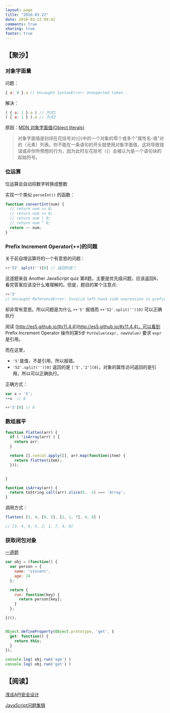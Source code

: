 ```yaml
---
layout: page
title: "2016-03-22"
date: 2016-03-22 09:42
comments: true
sharing: true
footer: true
---
```


## 【聚沙】

### 对象字面量

问题：

```js
{ a: 9 }.a // Uncaught SyntaxError: Unexpected token .
```
解决：

```js
( { a: 1 }.a ) // 方式1
( { a: 1 } ).a // 方式2
```


原因：[MDN 对象字面值(Object literals)](https://developer.mozilla.org/zh-CN/docs/Web/JavaScript/Guide/Grammar_and_types#对象字面值(Object_literals))

> 对象字面值是封闭在花括号对({})中的一个对象的零个或多个"属性名-值"对的（元素）列表。你不能在一条语句的开头就使用对象字面值，这将导致错误或非你所预想的行为，因为此时左花括号（{）会被认为是一个语句块的起始符号。

### 位运算

位运算会自动将数字转换成整数

实现一个类似 `parseInt()` 的函数：

```js
function convertInt(num) {
  // return num >> 0;
  // return num << 0;
  // return num | 0;
  // return num ^ 0;
  return ~~ num;
}
```

### Prefix Increment Operator(++)的问题

关于前自增运算符的一个有意思的问题：

```js
++'52'.split('')[0] // 返回的是？
```

这道题来自 Another JavaScript quiz 第8题，主要是优先级问题，应该返回6，看完答案应该没什么难理解的。但是，题目的某个注意点:

```js
++'5'
// Uncaught ReferenceError: Invalid left-hand side expression in prefix operation
```

却非常有意思。所以问题是为什么 `++'5'` 报错而 `++'52'.split('')[0]` 可以正确执行

阅读 [http://es5.github.io/#x11.4.4](http://es5.github.io/#x11.4.4)，可以看到 Prefix Increment Operator 操作的第5步 `PutValue(expr, newValue)` 要求 `expr` 是引用。

而在这里，

* `'5'`是值，不是引用，所以报错。
* `'52'.split('')[0]` 返回的是 `['5','2'][0]`，对象的属性访问返回的是引用，所以可以正确执行。

正确方式：

```js
var x = '5';
++x  // 6

++'5'[0] // 6
```

### 数组展平

```js
function flatten(arr) {
  if ( !isArray(arr) ) {
    return arr;
  }

  return [].concat.apply([], arr.map(function(item) {
    return flatten(item);
  }));


}

function isArray(arr) {
  return toString.call(arr).slice(8, -1) === 'Array';
}
```

调用方式：

```js
flatten( [3, 4, [9, 5], [2, 1, 7], 4, 8] )

// [3, 4, 9, 5, 2, 1, 7, 4, 8]
```

### 获取闭包对象

[一道题](https://segmentfault.com/q/1010000002916478)

```js
var obj = (function() {
  var person = {
    name: 'vincent',
    age: 24
  };

  return {
    run: function(key) {
      return person[key];
    }
  };

})();


Object.defineProperty(Object.prototype, 'get', {
  get: function() {
    return this;
  }
});

console.log( obj.run('age') )
console.log( obj.run('get') )
```


## 【阅读】

[浅谈API安全设计](http://www.jianshu.com/p/d7c52d113a68)

[JavaScript问题集锦](https://github.com/creeperyang/blog/issues/2)
